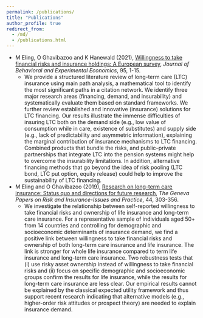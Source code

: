 ```yaml
---
permalink: /publications/
title: "Publications"
author_profile: true
redirect_from: 
  - /md/
  - /publications.html
---
```


* M Eling, O Ghavibazoo and K Hanewald (2021), [Willingness to take financial risks and insurance holdings: A European survey](https://doi.org/10.1016/j.socec.2021.101781), <em>Journal of Behavioral and Experimental Economics</em>, 95, 1-15.
  * We provide a structured literature review of long-term care (LTC) insurance using main path analysis, a mathematical tool to identify the most significant paths in a citation network. We identify three major research areas (financing, demand, and insurability) and systematically evaluate them based on standard frameworks. We further review established and innovative (insurance) solutions for LTC financing. Our results illustrate the immense difficulties of insuring LTC both on the demand side (e.g., low value of consumption while in care, existence of substitutes) and supply side (e.g., lack of predictability and asymmetric information), explaining the marginal contribution of insurance mechanisms to LTC financing. Combined products that bundle the risks, and public–private partnerships that integrate LTC into the pension systems might help to overcome the insurability limitations. In addition, alternative financing methods that go beyond the idea of risk pooling (LTC bond, LTC put option, equity release) could help to improve the sustainability of LTC financing.
* M Eling and O Ghavibazoo (2019), [Research on long-term care insurance: Status quo and directions for future research](https://doi.org/10.1057/s41288-018-00114-6), <em>The Geneva Papers on Risk and Insurance-Issues and Practice</em>, 44, 303-356.
  * We investigate the relationship between self-reported willingness to take financial risks and ownership of life insurance and long-term care insurance. For a representative sample of individuals aged 50+ from 14 countries and controlling for demographic and socioeconomic determinants of insurance demand, we find a positive link between willingness to take financial risks and ownership of both long-term care insurance and life insurance. The link is stronger for whole life insurance compared to term life insurance and long-term care insurance. Two robustness tests that (i) use risky asset ownership instead of willingness to take financial risks and (ii) focus on specific demographic and socioeconomic groups confirm the results for life insurance, while the results for long-term care insurance are less clear. Our empirical results cannot be explained by the classical expected utility framework and thus support recent research indicating that alternative models (e.g., higher-order risk attitudes or prospect theory) are needed to explain insurance demand.

